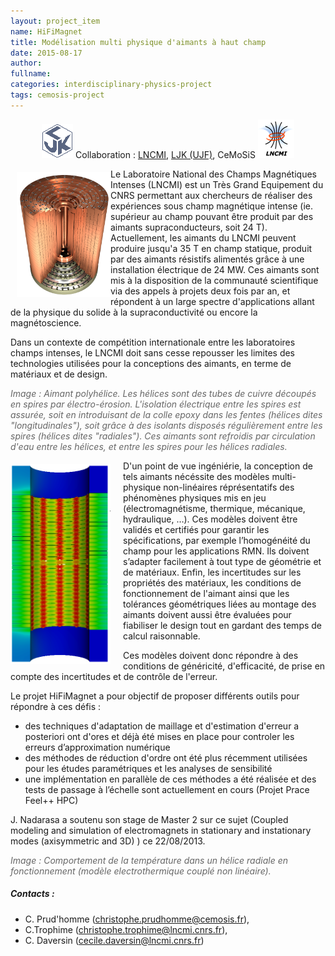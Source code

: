 ```yaml
---
layout: project_item
name: HiFiMagnet
title: Modélisation multi physique d'aimants à haut champ
date: 2015-08-17
author: 
fullname: 
categories: interdisciplinary-physics-project
tags: cemosis-project
---
```


<center>
<p><img src="/img/project/physics/LJK_logo-small.png"> Collaboration : <a href="http://lncmi.cnrs.fr/">LNCMI</a>, <a href="http://www-ljk.imag.fr/">LJK (UJF)</a>, CeMoSiS <img src="/img/project/physics/LNCMI-logo-small.png">
</p>
</center>

<img src="/img/project/physics/Magnet_3D_Ouvert.png" height="200" width="150" style="float:left;display:inline;margin:5px 0px 0px 10px">
Le Laboratoire National des Champs Magnétiques Intenses (LNCMI) est un Très Grand Equipement du CNRS permettant aux chercheurs de réaliser des expériences sous champ magnétique intense (ie. supérieur au champ pouvant être produit par des aimants supraconducteurs, soit 24 T). Actuellement, les aimants du LNCMI peuvent produire jusqu'a 35 T en champ statique, produit par des aimants résistifs alimentés grâce à une installation électrique de 24 MW. Ces aimants sont mis à la disposition de la communauté scientifique via des appels à projets deux fois par an, et répondent à un large spectre d'applications allant de la physique du solide à la supraconductivité ou encore la magnétoscience.

Dans un contexte de compétition internationale entre les laboratoires champs intenses, le LNCMI doit sans cesse repousser les limites des technologies utilisées pour la conceptions des aimants, en terme de matériaux et de design.

<p style="color:#666666;"><i>Image : Aimant polyhélice. Les hélices sont des tubes de cuivre découpés en spires par électro-érosion. L'isolation électrique entre les spires est assurée, soit en introduisant de la colle epoxy dans les fentes (hélices dites "longitudinales"), soit grâce à des isolants disposés régulièrement entre les spires (hélices dites "radiales"). Ces aimants sont refroidis par circulation d'eau entre les hélices, et entre les spires pour les hélices radiales.</i></p>

<img src="/img/project/physics/temperature_M1_I16000_ws.png" height="320" width="160" style="float:left;display:inline;margin:5px 20px 0px 0px">
D'un point de vue ingéniérie, la conception de tels aimants nécéssite des modèles multi-physique non-linéaires réprésentatifs des phénomènes physiques mis en jeu (électromagnétisme, thermique, mécanique, hydraulique, …). 
Ces modèles doivent être validés et certifiés pour garantir les spécifications, par exemple l’homogénéité du champ pour les applications RMN. Ils doivent s’adapter facilement à tout type de géométrie et de matériaux. Enfin, les incertitudes sur les propriétés des matériaux, les conditions de fonctionnement de l'aimant ainsi que les tolérances géométriques liées au montage des aimants doivent aussi être évaluées pour fiabiliser le design tout en gardant des temps de calcul raisonnable.

Ces modèles doivent donc répondre à des conditions de généricité, d'efficacité, de prise en compte des incertitudes et de contrôle de l'erreur.

Le projet HiFiMagnet a pour objectif de proposer différents outils pour répondre à ces défis : 

- des techniques d'adaptation de maillage et d'estimation d'erreur a posteriori ont d'ores et déjà été mises en place pour controler les erreurs d’approximation numérique
- des méthodes de réduction d'ordre ont été plus récemment utilisées pour les études paramétriques et les analyses de sensibilité
- une implémentation en parallèle de ces méthodes a été réalisée et des tests de passage à l’échelle sont actuellement en cours (Projet Prace Feel++  HPC)

J. Nadarasa a soutenu son stage de Master 2 sur ce sujet (Coupled modeling and simulation of electromagnets in stationary and instationary modes (axisymmetric and 3D) ) ce 22/08/2013.

<p style="color:#666666;"><i>Image : Comportement de la température dans un hélice radiale en fonctionnement (modèle electrothermique couplé non linéaire).</i></p>

<h5>Contacts :</h5> 

- C. Prud'homme (christophe.prudhomme@cemosis.fr),
- C.Trophime (christophe.trophime@lncmi.cnrs.fr),
- C. Daversin (cecile.daversin@lncmi.cnrs.fr)